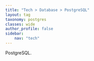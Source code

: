 ```yaml
---
title: "Tech > Database > PostgreSQL"
layout: tag
taxonomy: postgres
classes: wide
author_profile: false
sidebar:
    nav: "tech"
---
```

PostgreSQL.